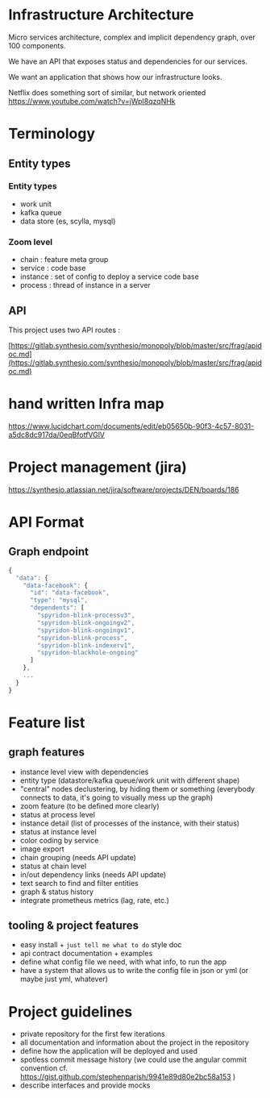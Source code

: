 # Infrastructure Architecture

Micro services architecture, complex and implicit dependency graph, over 100 components.

We have an API that exposes status and dependencies for our services.

We want an application that shows how our infrastructure looks.

Netflix does something sort of similar, but network oriented
https://www.youtube.com/watch?v=jWpI8qzqNHk

# Terminology

## Entity types

### Entity types

* work unit
* kafka queue
* data store (es, scylla, mysql)

### Zoom level

* chain : feature meta group
* service : code base
* instance : set of config to deploy a service code base
* process : thread of instance in a server

## API

This project uses two API routes :

[https://gitlab.synthesio.com/synthesio/monopoly/blob/master/src/frag/apidoc.md](https://gitlab.synthesio.com/synthesio/monopoly/blob/master/src/frag/apidoc.md)


# hand written Infra map

https://www.lucidchart.com/documents/edit/eb05650b-90f3-4c57-8031-a5dc8dc917da/0eqBfotfVGlV


# Project management (jira)

https://synthesio.atlassian.net/jira/software/projects/DEN/boards/186

# API Format
## Graph endpoint
```js
{
  "data": {
    "data-facebook": {
      "id": "data-facebook",
      "type": "mysql",
      "dependents": [
        "spyridon-blink-processv3",
        "spyridon-blink-ongoingv2",
        "spyridon-blink-ongoingv1",
        "spyridon-blink-process",
        "spyridon-blink-indexerv1",
        "spyridon-blackhole-ongoing"
      ]
    },
    ...
  }
}
```

# Feature list
## graph features
* instance level view with dependencies
* entity type (datastore/kafka queue/work unit with different shape)
* "central" nodes declustering, by hiding them or something (everybody connects to data, it's going to visually mess up the graph)
* zoom feature (to be defined more clearly)
* status at process level
* instance detail (list of processes of the instance, with their status)
* status at instance level
* color coding by service
* image export
* chain grouping (needs API update)
* status at chain level
* in/out dependency links (needs API update)
* text search to find and filter entities
* graph & status history
* integrate prometheus metrics (lag, rate, etc.)

## tooling & project features
* easy install + `just tell me what to do` style doc
* api contract documentation + examples
* define what config file we need, with what info, to run the app
* have a system that allows us to write the config file in json or yml (or maybe just yml, whatever)

# Project guidelines

* private repository for the first few iterations
* all documentation and information about the project in the repository
* define how the application will be deployed and used
* spotless commit message history (we could use the angular commit convention cf. https://gist.github.com/stephenparish/9941e89d80e2bc58a153 )
* describe interfaces and provide mocks
